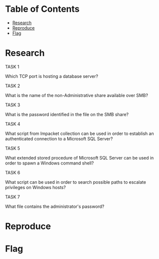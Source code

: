 # Table of Contents

- [Research](#research)
- [Reproduce](#reproduce)
- [Flag](#flag)

# Research

TASK 1

Which TCP port is hosting a database server?

TASK 2

What is the name of the non-Administrative share available over SMB?

TASK 3

What is the password identified in the file on the SMB share?

TASK 4

What script from Impacket collection can be used in order to establish an authenticated connection to a Microsoft SQL Server?

TASK 5

What extended stored procedure of Microsoft SQL Server can be used in order to spawn a Windows command shell?

TASK 6

What script can be used in order to search possible paths to escalate privileges on Windows hosts?

TASK 7

What file contains the administrator's password?



# Reproduce

# Flag




